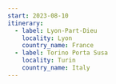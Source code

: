 ```yaml
---
start: 2023-08-10
itinerary:
  - label: Lyon-Part-Dieu
    locality: Lyon
    country_name: France
  - label: Torino Porta Susa
    locality: Turin
    country_name: Italy
---
```

